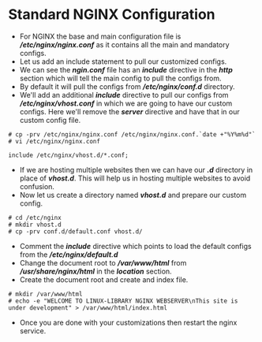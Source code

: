 # Standard NGINX Configuration

- For NGINX the base and main configuration file is ***/etc/nginx/nginx.conf*** as it contains all the main and mandatory configs.
- Let us add an include statement to pull our customized configs.
- We can see the ***ngin.conf*** file has an ***include*** directive in the ***http*** section which will tell the main config to pull the configs from.
- By default it will pull the configs from ***/etc/nginx/conf.d*** directory.
- We'll add an additional ***include*** directive to pull our configs from ***/etc/nginx/vhost.conf*** in which we are going to have our custom configs. Here we'll remove the ***server*** directive and have that in our custom config file.

```
# cp -prv /etc/nginx/nginx.conf /etc/nginx/nginx.conf.`date +"%Y%m%d"`
# vi /etc/nginx/nginx.conf

include /etc/nginx/vhost.d/*.conf;
```

- If we are hosting multiple websites then we can have our ***<sitename>.d*** directory in place of ***vhost.d***. This will help us in hosting multiple websites to avoid confusion.
- Now let us create a directory named ***vhost.d*** and prepare our custom config.

```
# cd /etc/nginx
# mkdir vhost.d
# cp -prv conf.d/default.conf vhost.d/
```

- Comment the ***include*** directive which points to load the default configs from the ***/etc/nginx/default.d***
- Change the document root to ***/var/www/html*** from ***/usr/share/nginx/html*** in the ***location*** section.
- Create the document root and create and index file.

```
# mkdir /var/www/html
# echo -e "WELCOME TO LINUX-LIBRARY NGINX WEBSERVER\nThis site is under development" > /var/www/html/index.html
```

- Once you are done with your customizations then restart the nginx service.
